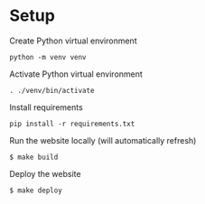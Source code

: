 # Setup

Create Python virtual environment

```console
python -m venv venv
```

Activate Python virtual environment
```
. ./venv/bin/activate
```

Install requirements

```console
pip install -r requirements.txt
```

Run the website locally (will automatically refresh)

```console
$ make build
```

Deploy the website

```console
$ make deploy
```
